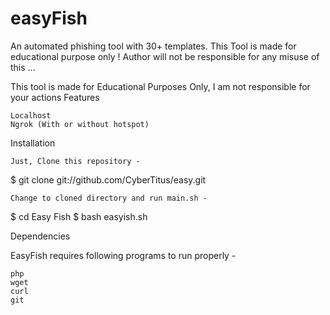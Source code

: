 # easyFish
An automated phishing tool with 30+ templates. This Tool is made for educational purpose only ! Author will not be responsible for any misuse of this ...


This tool is made for Educational Purposes Only, I am not responsible for your actions
Features

    Localhost
    Ngrok (With or without hotspot)

Installation

    Just, Clone this repository -

$ git clone git://github.com/CyberTitus/easy.git

    Change to cloned directory and run main.sh -

$ cd Easy Fish
$ bash easyish.sh

Dependencies

EasyFish requires following programs to run properly -

    php
    wget
    curl
    git

